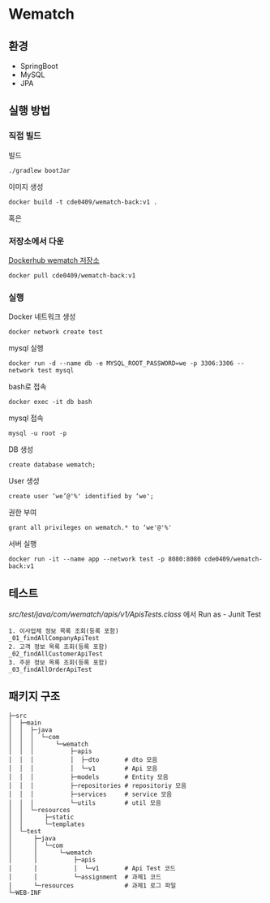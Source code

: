 # Wematch



## 환경

- SpringBoot
- MySQL
- JPA



## 실행 방법

### 직접 빌드

빌드

```
./gradlew bootJar
```

이미지 생성

```
docker build -t cde0409/wematch-back:v1 .
```

혹은

### 저장소에서 다운

[Dockerhub wematch 저장소](https://hub.docker.com/repository/docker/cde0409/wematch-back)

```
docker pull cde0409/wematch-back:v1
```



### 실행

Docker 네트워크 생성

```
docker network create test
```

mysql 실행

```
docker run -d --name db -e MYSQL_ROOT_PASSWORD=we -p 3306:3306 --network test mysql
```

bash로 접속

```
docker exec -it db bash
```

mysql 접속

```
mysql -u root -p
```

DB 생성

```
create database wematch;
```

User 생성

```
create user ‘we’@'%' identified by ‘we';
```

권한 부여

```
grant all privileges on wematch.* to ‘we'@'%'
```

서버 실행

```
docker run -it --name app --network test -p 8080:8080 cde0409/wematch-back:v1
```



## 테스트

*src/test/java/com/wematch/apis/v1/ApisTests.class* 에서 Run as - Junit Test

```
1. 이사업체 정보 목록 조회(등록 포함)
_01_findAllCompanyApiTest
2. 고객 정보 목록 조회(등록 포함)
_02_findAllCustomerApiTest
3. 주문 정보 목록 조회(등록 포함)
_03_findAllOrderApiTest
```





## 패키지 구조

```
├─src
│  ├─main
│  │  ├─java
│  │  │  └─com
│  │  │      └─wematch
│  │  │          ├─apis
│  │  │          │  ├─dto       # dto 모음
│  │  │          │  └─v1        # Api 모음
│  │  │          ├─models       # Entity 모음
│  │  │          ├─repositories # repositoriy 모음
│  │  │          ├─services     # service 모음
│  │  │          └─utils        # util 모음
│  │  └─resources
│  │      ├─static
│  │      └─templates
│  └─test
│      ├─java
│      │  └─com
│      │      └─wematch
│      │          ├─apis
│      │          │  └─v1       # Api Test 코드
│      │          └─assignment  # 과제1 코드
│      └─resources              # 과제1 로그 파일
└─WEB-INF
```















